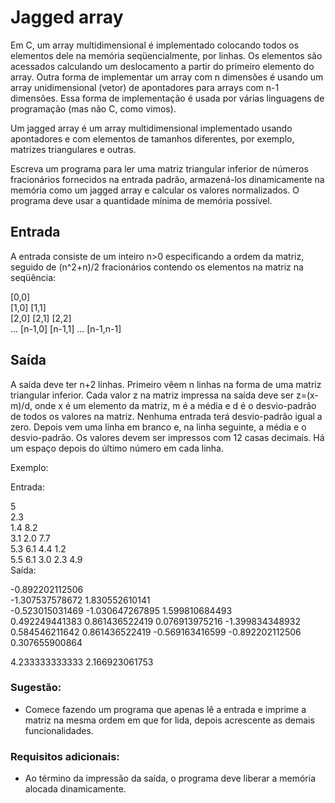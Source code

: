 # Jagged array
Em C, um array multidimensional é implementado colocando todos os elementos dele na memória seqüencialmente, por linhas. Os elementos são acessados calculando um deslocamento a partir do primeiro elemento do array.
Outra forma de implementar um array com n dimensões é usando um array unidimensional (vetor) de apontadores para arrays com n-1 dimensões. Essa forma de implementação é usada por várias linguagens de programação (mas não C, como vimos).

Um jagged array é um array multidimensional implementado usando apontadores e com elementos de tamanhos diferentes, por exemplo, matrizes triangulares e outras.

Escreva um programa para ler uma matriz triangular inferior de números fracionários fornecidos na entrada padrão, armazená-los dinamicamente na memória como um jagged array e calcular os valores normalizados. O programa deve usar a quantidade mínima de memória possível.

## Entrada
A entrada consiste de um inteiro n>0 especificando a ordem da matriz, seguido de (n^2+n)/2 fracionários contendo os elementos na matriz na seqüência:

[0,0]  
[1,0] [1,1]  
[2,0] [2,1] [2,2]  
...
[n-1,0] [n-1,1] ... [n-1,n-1]

## Saída
A saída deve ter n+2 linhas. Primeiro vêem n linhas na forma de uma matriz triangular inferior. Cada valor z na matriz impressa na saída deve ser z=(x-m)/d, onde x é um elemento da matriz, m é a média e d é o desvio-padrão de todos os valores na matriz. Nenhuma entrada terá desvio-padrão igual a zero. Depois vem uma linha em branco e, na linha seguinte, a média e o desvio-padrão. Os valores devem ser impressos com 12 casas decimais. Há um espaço depois do último número em cada linha.

Exemplo:

Entrada:

5  
2.3  
1.4 8.2  
3.1 2.0 7.7  
5.3 6.1 4.4 1.2  
5.5 6.1 3.0 2.3 4.9  
Saída:

-0.892202112506  
-1.307537578672 1.830552610141  
-0.523015031469 -1.030647267895 1.599810684493  
0.492249441383 0.861436522419 0.076913975216 -1.399834348932  
0.584546211642 0.861436522419 -0.569163416599 -0.892202112506 0.307655900864

4.233333333333 2.166923061753

### Sugestão:
- Comece fazendo um programa que apenas lê a entrada e imprime a matriz na mesma ordem em que for lida, depois acrescente as demais funcionalidades.

### Requisitos adicionais:
- Ao término da impressão da saída, o programa deve liberar a memória alocada dinamicamente.